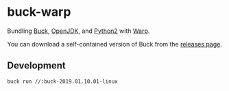# buck-warp

Bundling [Buck](https://buckbuild.com), [OpenJDK](https://adoptopenjdk.net/), and [Python2](https://www.python.org/) with [Warp](https://github.com/dgiagio/warp).

You can download a self-contained version of Buck from the [releases page](https://github.com/njlr/buck-warp/releases).

## Development

```bash
buck run //:buck-2019.01.10.01-linux
```
